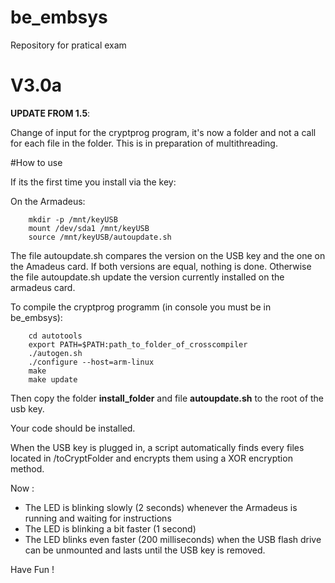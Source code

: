 # be_embsys
Repository for pratical exam

# V3.0a

**UPDATE FROM 1.5**:

Change of input for the cryptprog program, it's now a folder and not a call
for each file in the folder. This is in preparation of multithreading.

#How to use

If its the first time you install via the key:

On the Armadeus:

        mkdir -p /mnt/keyUSB
        mount /dev/sda1 /mnt/keyUSB
        source /mnt/keyUSB/autoupdate.sh


The file autoupdate.sh compares the version on the USB key and the one on the Amadeus card. If both versions are equal, nothing is done. Otherwise the file autoupdate.sh update the version currently installed on the armadeus card.

To compile the cryptprog programm (in console you must be in be_embsys):

        cd autotools
        export PATH=$PATH:path_to_folder_of_crosscompiler
        ./autogen.sh
        ./configure --host=arm-linux
        make
        make update

Then copy the folder **install_folder** and file **autoupdate.sh** to the root of the usb key.

Your code should be installed.


When the USB key is plugged in, a script automatically finds every files located in /toCryptFolder and encrypts them using a XOR encryption method.

Now :

 - The LED is blinking slowly (2 seconds) whenever the Armadeus is running and waiting for instructions
 - The LED is blinking a bit faster (1 second)
 - The LED blinks even faster (200 milliseconds) when the USB flash drive can be unmounted and lasts until the USB key is removed. 


Have Fun !


